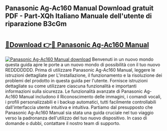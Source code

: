 ## Panasonic Ag-Ac160 Manual Download gratuit PDF - Part-XQh Italiano Manuale dell'utente di riparazione B3cGm

# <h2><a href="http://dfbpdr.blite.top/?on=Panasonic+Ag-Ac160+Manual">🔗Download 👉🔴 Panasonic Ag-Ac160 Manual</a></h2>

[![Panasonic Ag-Ac160 Manual download](https://i.imgur.com/lujVjoI.png)](http://dfbpdr.blite.top/?on=Panasonic+Ag-Ac160+Manual)
Benvenuti in un nuovo mondo questa guida apre le porte a un nuovo mondo di possibilità con il tuo nuovo REDDDDDDD. Prima di utilizzare Panasonic Ag-Ac160 Manual, leggere le istruzioni dettagliate per L'installazione, il funzionamento e la risoluzione dei problemi del prodotto in questa guida per l'utente. Fornisce istruzioni dettagliate su come utilizzare ciascuna funzionalità e importanti informazioni sulla sicurezza. Le funzionalità avanzate di Panasonic Ag-Ac160 Manual includono il Riconoscimento delle immagini, i comandi vocali, i profili personalizzabili e i backup automatici, tutti facilmente controllabili dall'interfaccia utente intuitiva e intuitiva. Partiamo dal presupposto che Panasonic Ag-Ac160 Manual sia stata una guida cruciale nel tuo viaggio verso la padronanza dell'utilizzo del tuo nuovo dispositivo. In caso di domande o dubbi, contattare il nostro team di supporto.

